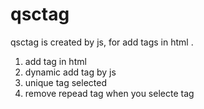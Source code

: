 # qsctag 

qsctag is created by js, for add tags in html .

1. add tag in html
2. dynamic add tag by js
3. unique tag selected
4. remove repead tag when you selecte tag
